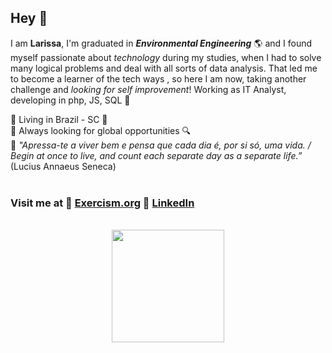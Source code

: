 ## Hey 🖖

I am **Larissa**, I'm graduated in ***Environmental Engineering*** 🌎 and I found myself passionate about *technology* during my studies, when I had to solve many logical problems and deal with all sorts of data analysis. That led me to become a learner of the tech ways , so here I am now, taking another challenge and *looking for self improvement*! Working as IT Analyst, developing in php, JS, SQL 🌟

🔹 Living in Brazil - SC 📍
<br>
🔹 Always looking for global opportunities 🔍
<br>
🔹 *"Apressa-te a viver bem e pensa que cada dia é, por si só, uma vida. / Begin at once to live, and count each separate day as a separate life.”* (Lucius  Annaeus Seneca)
<br>
<br>
### Visit me at 🎈 [Exercism.org](https://exercism.org/profiles/larissaborsari/testimonials) 🎈 [LinkedIn](https://www.linkedin.com/in/larissa-borsari-95a713170/)             
<br>

<div align="center">
  <a href="https://github.com/larissaborsari">
  <img height="180em" src="https://github-readme-stats.vercel.app/api/top-langs/?username=larissaborsari&layout=compact&langs_count=7&theme=dracula"/>
</div>

